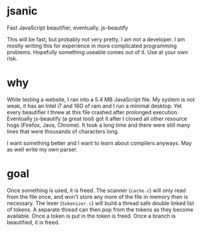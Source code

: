 # jsanic

Fast JavaScript beautifier, eventually.
js-beautify

This will be fast, but probably not very pretty. I am not a developer. I am
mostly writing this for experience in more complicated programming problems.
Hopefully something useable comes out of it. Use at your own risk.

# why

While testing a website, I ran into a 5.4 MB JavaScript file. My system is not
weak, it has an Intel i7 and 16G of ram and I run a minimal desktop. Yet every
beautifier I threw at this file crashed after prolonged execution. Eventually
js-beautify (a great tool) got it after I closed all other resource hogs
(Firefox, Java, Chrome).  It took a long time and there were still many lines
that were thousands of characters long.

I want something better and I want to learn about compilers anyways. May as
well write my own parser. 

# goal
Once something is used, it is freed. The scanner (`cache.c`) will only read
from the file once, and won't store any more of the file in memory then is
necessary. The lexer (`tokenizer.c`) will build a thread safe double linked
list of tokens. A separate thread can then pop from the tokens as they become
available. Once a token is put in the token is freed. Once a branch is
beautified, it is freed.
